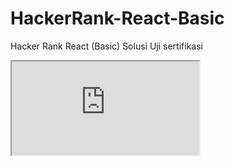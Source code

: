# HackerRank-React-Basic
Hacker Rank React (Basic) Solusi Uji sertifikasi

<iframe src="https://www.hackerrank.com/certificates/iframe/d43d22b5a671" title="Sertifikat React Basic"></iframe>
